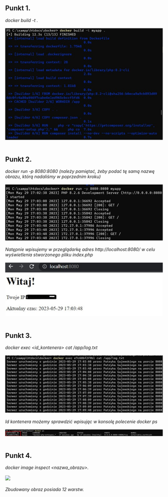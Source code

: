 ## Punkt 1.<br>
*docker build -t <nazwa-obrazu> .<br>*
<br>
![](punkt_1_1.jpg)<br>
<br>
## Punkt 2.<br>
*docker run -p 8080:8080 <nazwa-obrazu> (należy pamiętać, żeby podać tę samą nazwę obrazu, którą nadaliśmy w poprzednim kroku)<br>*
<br>
![](punkt_2_1.jpg)<br>
<br>
*Natępnie wpisujemy w przeglądarkę adres http://localhost:8080/ w celu wyświetlenia stworzonego pliku index.php<br>*
<br>
![](punkt_2_2.jpg)<br>
<br>
## Punkt 3.<br>
*docker exec <id_kontenera> cat /app/log.txt<br>*
<br>
![](punkt_3_1.jpg)<br>
<br>
*Id kontenera możemy sprawdzić wpisując w konsolę polecenie docker ps<br>*
<br>
![](punkt_3_2.jpg)<br>
<br>
## Punkt 4.<br>
*docker image inspect <nazwa_obrazu>.<br>*
<br>
![](punkt_4_1.jpg)<br>
<br>
*Zbudowany obraz posiada 12 warstw.*
